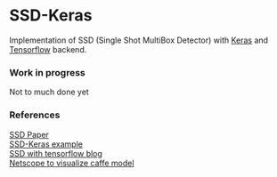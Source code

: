 # SSD-Keras #
Implementation of SSD (Single Shot MultiBox Detector) with [Keras](https://keras.io/) and [Tensorflow](https://www.tensorflow.org/) backend.

### Work in progress ###
Not to much done yet

### References ###
[SSD Paper](https://arxiv.org/abs/1512.02325)  
[SSD-Keras example](https://github.com/lvaleriu/ssd_keras-1)  
[SSD with tensorflow blog](https://lambdalabs.com/blog/how-to-implement-ssd-object-detection-in-tensorflow/)  
[Netscope to visualize caffe model](https://dgschwend.github.io/netscope/#/editor)  

